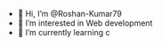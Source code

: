 - 👋 Hi, I’m @Roshan-Kumar79
- 👀 I’m interested in Web development
- 🌱 I’m currently learning c


<!---
Roshan-Kumar79/Roshan-Kumar79 is a ✨ special ✨ repository because its `README.md` (this file) appears on your GitHub profile.
You can click the Preview link to take a look at your changes.
--->
